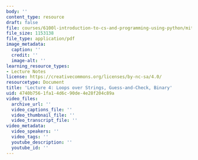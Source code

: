 ```yaml
---
body: ''
content_type: resource
draft: false
file: courses/6100l-introduction-to-cs-and-programming-using-python/mit6_100l_f22_lec04.pdf
file_size: 1153138
file_type: application/pdf
image_metadata:
  caption: ''
  credit: ''
  image-alt: ''
learning_resource_types:
- Lecture Notes
license: https://creativecommons.org/licenses/by-nc-sa/4.0/
resourcetype: Document
title: 'Lecture 4: Loops over Strings, Guess-and-Check, Binary'
uid: 4740b756-1fa1-4d6c-90de-4e28f204c89a
video_files:
  archive_url: ''
  video_captions_file: ''
  video_thumbnail_file: ''
  video_transcript_file: ''
video_metadata:
  video_speakers: ''
  video_tags: ''
  youtube_description: ''
  youtube_id: ''
---
```

